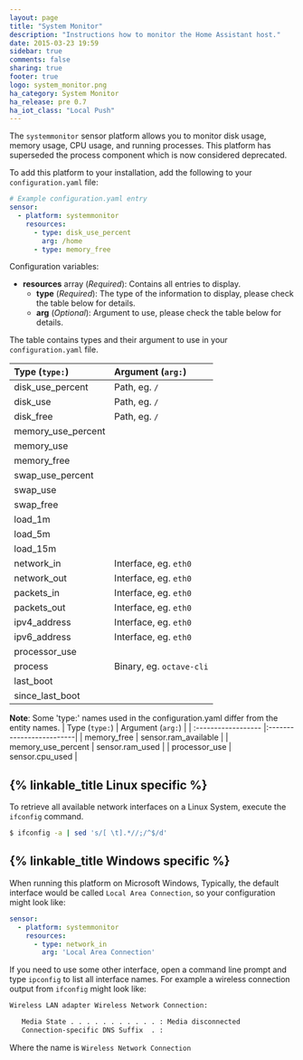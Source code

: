 ```yaml
---
layout: page
title: "System Monitor"
description: "Instructions how to monitor the Home Assistant host."
date: 2015-03-23 19:59
sidebar: true
comments: false
sharing: true
footer: true
logo: system_monitor.png
ha_category: System Monitor
ha_release: pre 0.7
ha_iot_class: "Local Push"
---
```


The `systemmonitor` sensor platform allows you to monitor disk usage, memory usage, CPU usage, and running processes. This platform has superseded the process component which is now considered deprecated.

To add this platform to your installation, add the following to your `configuration.yaml` file:

```yaml
# Example configuration.yaml entry
sensor:
  - platform: systemmonitor
    resources:
      - type: disk_use_percent
        arg: /home
      - type: memory_free
```

Configuration variables:

- **resources** array (*Required*): Contains all entries to display.
  - **type** (*Required*): The type of the information to display, please check the table below for details.
  - **arg** (*Optional*): Argument to use, please check the table below for details.

The table contains types and their argument to use in your `configuration.yaml` file.

| Type (`type:`)      | Argument (`arg:`)        |
| :------------------ |:-------------------------|
| disk_use_percent    | Path, eg. `/`            |
| disk_use            | Path, eg. `/`            |
| disk_free           | Path, eg. `/`            |
| memory_use_percent  |                          |
| memory_use          |                          |
| memory_free         |                          |
| swap_use_percent    |                          |
| swap_use            |                          |
| swap_free           |                          |
| load_1m             |                          |
| load_5m             |                          |
| load_15m            |                          |
| network_in          | Interface, eg. `eth0`    |
| network_out         | Interface, eg. `eth0`    |
| packets_in          | Interface, eg. `eth0`    |
| packets_out         | Interface, eg. `eth0`    |
| ipv4_address        | Interface, eg. `eth0`    |
| ipv6_address        | Interface, eg. `eth0`    |
| processor_use       |                          |
| process             | Binary, eg. `octave-cli` |
| last_boot           |                          |
| since_last_boot     |                          |

**Note**: Some 'type:' names used in the configuration.yaml differ from the entity names.
| Type (`type:`)      | Argument (`arg:`)        |
| :------------------ |:-------------------------|
| memory_free         | sensor.ram_available     |
| memory_use_percent  | sensor.ram_used          |
| processor_use       | sensor.cpu_used          |

## {% linkable_title Linux specific %}

To retrieve all available network interfaces on a Linux System, execute the `ifconfig` command.

```bash
$ ifconfig -a | sed 's/[ \t].*//;/^$/d'
```

## {% linkable_title Windows specific %}

When running this platform on Microsoft Windows, Typically, the default interface would be called `Local Area Connection`, so your configuration might look like:

```yaml
sensor:
  - platform: systemmonitor
    resources:
      - type: network_in
        arg: 'Local Area Connection'
```

If you need to use some other interface, open a command line prompt and type `ipconfig` to list all interface names. For example a wireless connection output from `ifconfig` might look like:

```bash
Wireless LAN adapter Wireless Network Connection:

   Media State . . . . . . . . . . . : Media disconnected
   Connection-specific DNS Suffix  . :
```

Where the name is `Wireless Network Connection`
